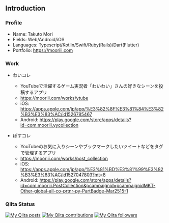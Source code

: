 ## Introduction

### Profile

- Name: Takuto Mori
- Fields: Web/Android/iOS
- Languages: Typescript/Kotlin/Swift/Ruby(Rails)/Dart(Flutter)
- Portfolio: https://mooriii.com

### Work

- わいコレ
  - YouTubeで活躍するゲーム実況者「わいわい」さんの好きなシーンを投稿するアプリ
  - https://mooriii.com/works/ytube
  - iOS: https://apps.apple.com/jp/app/%E3%82%8F%E3%81%84%E3%82%B3%E3%83%AC/id1526785467
  - Android: https://play.google.com/store/apps/details?id=com.mooriii.yycollection

- ぽすコレ
  - YouTubeのお気に入りシーンやブックマークしたいツイートなどをタグで管理するアプリ
  - https://mooriii.com/works/post_collection
  - iOS: https://apps.apple.com/jp/app/%E3%81%BD%E3%81%99%E3%82%B3%E3%83%AC/id1527047803?mt=8
  - Android: https://play.google.com/store/apps/details?id=com.mooriii.PostCollection&pcampaignid=pcampaignidMKT-Other-global-all-co-prtnr-py-PartBadge-Mar2515-1

### Qiita Status 
[![My Qiita posts](https://qiita-badge.apiapi.app/s/mooriii/posts.svg)](http://qiita.com/mooriii)
[![My Qiita contributions](https://qiita-badge.apiapi.app/s/mooriii/contributions.svg)](http://qiita.com/mooriii)
[![My Qiita followers](https://qiita-badge.apiapi.app/s/mooriii/followers.svg)](http://qiita.com/mooriii)
                



